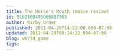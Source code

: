 ```yaml
---
title: The Horse's Mouth (movie review)
id: 5162169495066897363
author: Kirby Urner
published: 2011-04-26T14:22:00.000-07:00
updated: 2011-04-29T08:14:22.894-07:00
blog: world_game
tags: 
---
```


